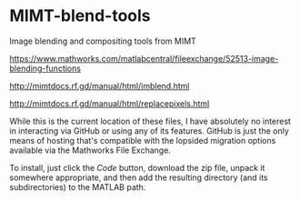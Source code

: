 # MIMT-blend-tools
Image blending and compositing tools from MIMT

https://www.mathworks.com/matlabcentral/fileexchange/52513-image-blending-functions

http://mimtdocs.rf.gd/manual/html/imblend.html

http://mimtdocs.rf.gd/manual/html/replacepixels.html

While this is the current location of these files, I have absolutely no interest in interacting via GitHub or using any of its features.  GitHub is just the only means of hosting that's compatible with the lopsided migration options available via the Mathworks File Exchange.

To install, just click the *Code* button, download the zip file, unpack it somewhere appropriate, and then add the resulting directory (and its subdirectories) to the MATLAB path.  
